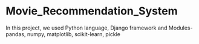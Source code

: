 # Movie_Recommendation_System
In this project, we used Python language, Django framework and Modules- pandas, numpy, matplotlib, scikit-learn, pickle
